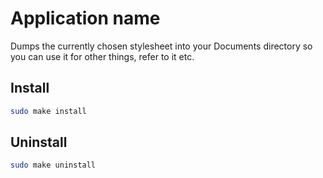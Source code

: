 # Application name

Dumps the currently chosen stylesheet into your Documents directory so you can use it for other things, refer to it etc.

## Install

```bash
sudo make install
```

## Uninstall

```bash
sudo make uninstall
```
